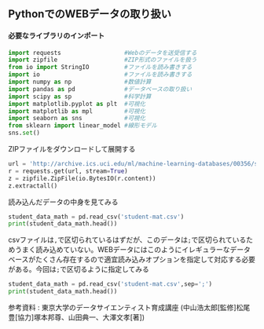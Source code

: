 ## PythonでのWEBデータの取り扱い

#### 必要なライブラリのインポート
```python
import requests                  #Webのデータを送受信する
import zipfile                   #ZIP形式のファイルを扱う
from io import StringIO          #ファイルを読み書きする
import io                        #ファイルを読み書きする
import numpy as np               #数値計算
import pandas as pd              #データベースの取り扱い
import scipy as sp               #科学計算
import matplotlib.pyplot as plt  #可視化
import matplotlib as mpl         #可視化
import seaborn as sns            #可視化
from sklearn import linear_model #線形モデル
sns.set()
```
ZIPファイルをダウンロードして展開する 
```python
url = 'http://archive.ics.uci.edu/ml/machine-learning-databases/00356/student.zip'
r = requests.get(url, stream=True)
z = zipfile.ZipFile(io.BytesIO(r.content))
z.extractall()
```
読み込んだデータの中身を見てみる
```python
student_data_math = pd.read_csv('student-mat.csv')
print(student_data_math.head())
```
csvファイルは`,`で区切られているはずだが、このデータは`;`で区切られているためうまく読み込めていない。WEBデータにはこのようにイレギュラーなデータベースがたくさん存在するので適宜読み込みオプションを指定して対応する必要がある。今回は`;`で区切るように指定してみる
```python
student_data_math = pd.read_csv('student-mat.csv',sep=';')
print(student_data_math.head())
```

参考資料 : 東京大学のデータサイエンティスト育成講座 (中山浩太郎[監修]松尾豊[協力]塚本邦尊、山田典一、大澤文孝[著])
